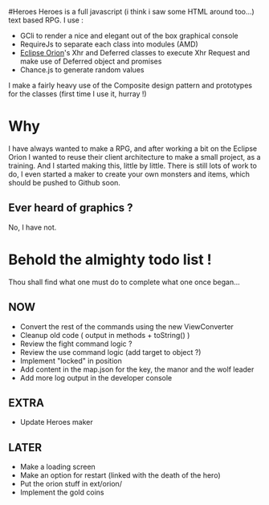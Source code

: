 #Heroes
Heroes is a full javascript (i think i saw some HTML around too...) text based RPG. I use :

- GCli to render a nice and elegant out of the box graphical console
- RequireJs to separate each class into modules (AMD)
- [Eclipse Orion](http://eclipse.org/orion/)'s Xhr and Deferred classes to execute Xhr Request and make use of Deferred object and promises
- Chance.js to generate random values

I make a fairly heavy use of the Composite design pattern and prototypes for the classes (first time I use it, hurray !)

# Why
I have always wanted to make a RPG, and after working a bit on the Eclipse Orion I wanted to reuse their client architecture to make a small project, as a training. And I started making this, little by little. There is still lots of work to do, I even started a maker to create your own monsters and items, which should be pushed to Github soon.

## Ever heard of graphics ?
No, I have not.

# Behold the almighty todo list !
Thou shall find what one must do to complete what one once began...

## NOW
- Convert the rest of the commands using the new ViewConverter
- Cleanup old code ( output in methods + toString() )
- Review the fight command logic ?
- Review the use command logic (add target to object ?)
- Implement "locked" in position
- Add content in the map.json for the key, the manor and the wolf leader
- Add more log output in the developer console

## EXTRA
- Update Heroes maker

## LATER
- Make a loading screen
- Make an option for restart (linked with the death of the hero)
- Put the orion stuff in ext/orion/
- Implement the gold coins